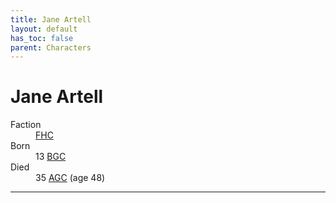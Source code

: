 ```yaml
---
title: Jane Artell
layout: default
has_toc: false
parent: Characters
---
```


# Jane Artell
<dl>
    <dt>Faction</dt><dd><a href="../factions/fhc.html">FHC</a></dd>
    <dt>Born</dt><dd>13 <a href="../history/">BGC</a></dd>
    <dt>Died</dt><dd>35 <a href="../history/">AGC</a> (age 48)</dd>
</dl>

----
